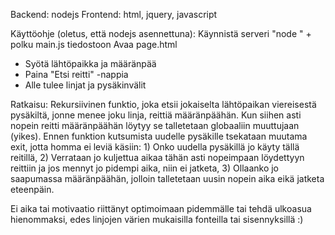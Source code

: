 Backend: nodejs
Frontend: html, jquery, javascript

Käyttöohje (oletus, että nodejs asennettuna):
Käynnistä serveri "node " + polku main.js tiedostoon
Avaa page.html
  - Syötä lähtöpaikka ja määränpää
  - Paina "Etsi reitti" -nappia
  - Alle tulee linjat ja pysäkinvälit

Ratkaisu:
Rekursiivinen funktio, joka etsii jokaiselta lähtöpaikan viereisestä pysäkiltä, jonne menee joku linja, reittiä määränpäähän. Kun siihen asti nopein reitti määränpäähän löytyy se talletetaan globaaliin muuttujaan (yikes). Ennen funktion kutsumista uudelle pysäkille tsekataan muutama exit, jotta homma ei leviä käsiin: 1) Onko uudella pysäkillä jo käyty tällä reitillä, 2) Verrataan jo kuljettua aikaa tähän asti nopeimpaan löydettyyn reittiin ja jos mennyt jo pidempi aika, niin ei jatketa, 3) Ollaanko jo saapumassa määränpäähän, jolloin talletetaan uusin nopein aika eikä jatketa eteenpäin.

Ei aika tai motivaatio riittänyt optimoimaan pidemmälle tai tehdä ulkoasua hienommaksi, edes linjojen värien mukaisilla fonteilla tai sisennyksillä :)

